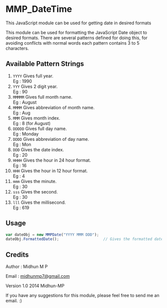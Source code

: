 MMP_DateTime
============

This JavaScript module can be used for getting date in desired formats


This module can be used for formatting the JavaScript Date object to desired formats.
There are several patterns defined for doing this, for avoiding conflicts with normal words each pattern contains 3 to 5 characters.

Available Pattern Strings
------

1. `YYYY`
    Gives full year.  
    Eg : 1990
2. `YYY`
    Gives 2 digit year.  
    Eg : 90
3. `MMMMM`
    Gives full month name.  
    Eg : August
4. `MMMM`
    Gives abbreviation of month name.  
    Eg : Aug
5. `MMM`
    Gives month index.  
    Eg : 8 (for August)
6. `DDDDD`
    Gives full day name.  
    Eg : Monday
7. `DDDD`
    Gives abbreviation of day name.  
    Eg : Mon
8. `DDD`
    Gives the date index.  
    Eg : 20
9. `HHHH`
    Gives the hour in 24 hour format.  
    Eg : 16
10. `HHH`
    Gives the hour in 12 hour format.  
    Eg : 4
11. `mmm`
    Gives the minute.  
    Eg : 30
12. `sss`
    Gives the second.  
    Eg : 30
13. `lll`
    Gives the millisecond.  
    Eg : 619

Usage
------

```Javascript
var dateObj = new MMPDate("YYYY MMM DDD");
dateObj.FormattedDate();					// Gives the formatted date
```

Credits
------

Author : Midhun M P

Email  : midhunmp7@gmail.com

Version 1.0 2014 Midhun-MP

If you have any suggestions for this module, please feel free to send me an email. :)